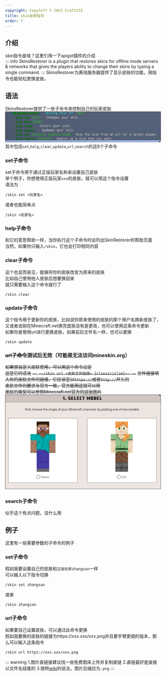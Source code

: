 ```yaml
---
copyright: Copyleft © 2023 Craft233
title: skin皮肤指令
order: 7
---
```

## 介绍
skin指令是啥？这里引用一下spigot插件的介绍  
::: info
SkinsRestorer is a plugin that restores skins for offline mode servers & networks that gives the players ability to change their skins by typing a single command.
:::
SkinsRestorer为离线服务器提供了显示皮肤的功能，用指令也能轻松更换皮肤。
## 语法
SkinsRestorer提供了一些子命令来控制自己的玩家皮肤  
![](../.vuepress/public/docs/skin/20230730174839_1.png)
其中包括<code>set</code>,<code>help</code>,<code>clear</code>,<code>update</code>,<code>url</code>,<code>search</code>的这6个子命令
### set子命令
set子命令用于通过正版玩家名称来设置自己皮肤  
举个例子，你想使用正版玩家<code>xxx</code>的皮肤，就可以用这个指令设置  
语法为  
```
/skin set <玩家名>
```
或者也能简单点
```
/skin <玩家名>
```
### help子命令
和它的意思帮助一样，当你执行这个子命令时会列出SkinRestorer的帮助页面  
当然，如果你只输入<code>/skin</code>，它也会打印相同内容
### clear子命令
这个也显而易见，能够将你的皮肤改变为原来的皮肤  
比如自己使用他人皮肤后想要换回来  
就只需要输入这个命令就行了
```
/skin clear
```
### update子命令
这个指令用于更新你的皮肤，比如说你原来使用的皮肤的那个用户名换新皮肤了，又或者说刚在Minecraft.net换完皮肤没有是更改，也可以使用这条命令更新  
如果你是使用url进行更换皮肤，如果前后文件名一样，也可以更换
```
/skin update
```
### ~~url子命令~~测试后无效（可能是无法访问mineskin.org）
~~如果想自定义皮肤使用，可以用这个命令设定~~  
~~这是它的语法~~
~~```~~
~~/skin url <皮肤文件链接> [classic|slim]~~
~~```~~
~~文件链接填入你的皮肤文件的链接，它应该是以<code>https://</code>或者<code>http://</code>开头的~~  
~~皮肤文件的要求与官方一致，官方能用这就可以用~~  
~~皮肤的类型可以参照Minecraft.net官方的这张图片~~
![](../.vuepress/public/docs/skin/20230730184704_1.png)
### search子命令
似乎这个有点问题，没什么用
## 例子
这里有一些需要参数的子命令的例子
### set子命令
假如我要设置自己的皮肤和<code>正版玩家zhangsan</code>一样  
可以输入以下指令切换  
```
/skin set zhangsan
```
或者  
```
/skin zhangsan
```
### url子命令
如果要自己设置皮肤，可以通过此命令更换  
假如我要换的皮肤的链接为https://xxx.xxx/xxx.png并且要手臂更细的版本，那么可以输入这条指令
```
/skin url https://xxx.xxx/xxx.png
```
::: warning
1.图片直链接建议找一些免费图床上传并复制直链
2.直链最好是直接以文件名结尾的
3.按照[wiki](https://minecraft.fandom.com/zh/wiki/%E7%9A%AE%E8%82%A4#Java%E7%89%88)的说法，图片后缀应为<code>.png</code>
:::